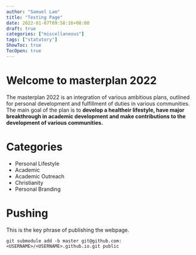 ```yaml
---
author: "Samuel Lam"
title: "Testing Page"
date: 2022-01-07T09:58:16+08:00
draft: true
categories: ["miscellaneous"]
tags: ["statutory"]
ShowToc: true
TocOpen: true
---
```


# Welcome to masterplan 2022
The masterplan 2022 is an integration of various ambitious plans, outlined for personal development and fulfillment of duties in various communities. The main goal of the plan is to **develop a healtheir lifestyle, have major breakthrough in academic development and make contributions to the development of various communities.**

# Categories
- Personal Lifestyle
- Academic
- Academic Outreach
- Christianity
- Personal Branding

# Pushing
This is the key phrase of publishing the webpage.
```
git submodule add -b master git@github.com:<USERNAME>/<USERNAME>.github.io.git public
```